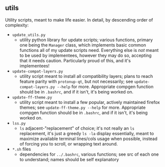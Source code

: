 ## utils
Utility scripts, meant to make life easier. In detail, by descending order of complexity:
- `update_utils.py`
    - utility python library for update scripts; various functions, primary one being the `Manager` class, 
    which implements basic common functions all of my update scripts need. 
    Everything else is *not* meant to be used by implementees, however they may do so, accepting that it needs caution.
    Particularly proud of this, and it's implementees!
- `update-compat-layers.py`
    - utility script meant to install all compatibility layers; plans to reach feature parity with `protonup-qt`, but not necessarily;
    see `update-compat-layers.py --help` for more. Appropriate compgen function should be in `.bashrc`, and if it isn't, it's being worked on.
- `update-ff-theme.py`
    - utility script meant to install a few popular, actively maintained firefox themes; 
    see `update-ff-theme.py --help` for more. Appropriate compgen function should be in `.bashrc`, and if it isn't, it's being worked on.
- `lss.py`
    - `ls` adjacent-"replacement" of choice; it's not really an `ls` replacement, it's just a greedy `ls -la` display essentially, 
    meant to maximize available terminal lines/cols usage when possible, instead of forcing you to scroll, or wrapping text around. 
- `*.sh` files
    - dependencies for `../.bashrc`, various functions; see src of each one to understand; names should be self explanatory
